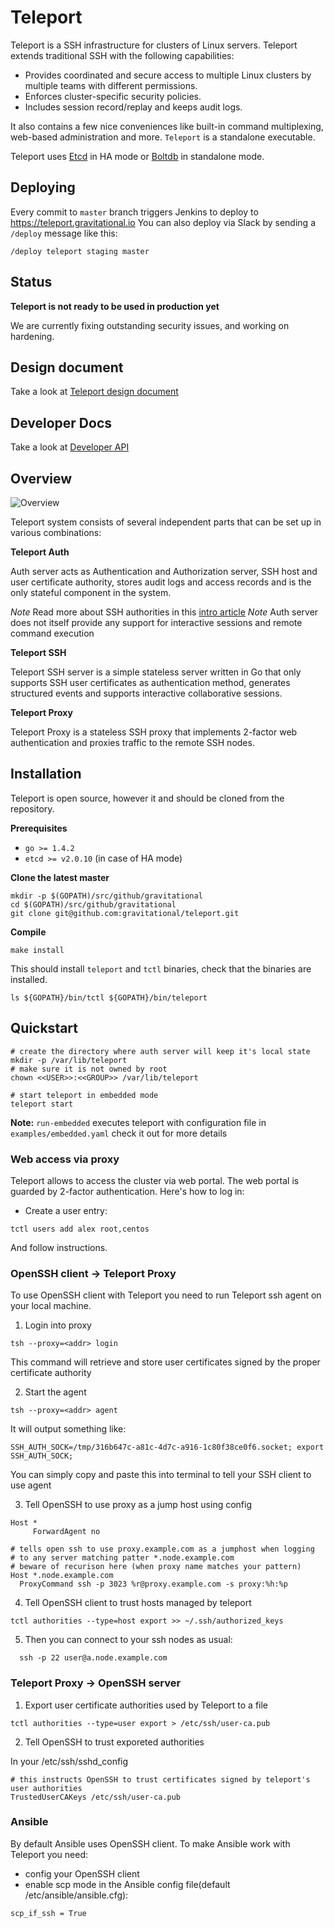 # Teleport

Teleport is a SSH infrastructure for clusters of Linux servers. Teleport extends 
traditional SSH with the following capabilities:

* Provides coordinated and secure access to multiple Linux clusters by multiple teams 
  with different permissions.
* Enforces cluster-specific security policies.
* Includes session record/replay and keeps audit logs.

It also contains a few nice conveniences like built-in command multiplexing, web-based
administration and more. `Teleport` is a standalone executable.

Teleport uses [Etcd](https://coreos.com/etcd/) in HA mode or [Boltdb](https://github.com/boltdb/bolt) in standalone mode.

## Deploying

Every commit to `master` branch triggers Jenkins to deploy to https://teleport.gravitational.io
You can also deploy via Slack by sending a `/deploy` message like this:

```
/deploy teleport staging master
```

## Status

**Teleport is not ready to be used in production yet**

We are currently fixing outstanding security issues, and working on hardening.

## Design document

Take a look at [Teleport design document](https://docs.google.com/a/gravitational.io/document/d/10-DjtvKFjsiPHcMDArHtjvepdQg5iZUWSafAF03OBbE/edit?usp=sharing)

## Developer Docs

Take a look at [Developer API](docs/api.md)

## Overview

![Overview](docs/img/teleport.png)

Teleport system consists of several independent parts that can be set up in various combinations:

**Teleport Auth**

Auth server acts as Authentication and Authorization server, SSH host and user certificate authority, stores audit logs and access
records and is the only stateful component in the system.

*Note* Read more about SSH authorities in this [intro article](https://www.digitalocean.com/community/tutorials/how-to-create-an-ssh-ca-to-validate-hosts-and-clients-with-ubuntu)
*Note* Auth server does not itself provide any support for interactive sessions and remote command execution

**Teleport SSH**

Teleport SSH server is a simple stateless server written in Go that only supports SSH user certificates as authentication method,
generates structured events and supports interactive collaborative sessions.

**Teleport Proxy**

Teleport Proxy is a stateless SSH proxy that implements 2-factor web authentication and proxies traffic to the remote SSH nodes.

## Installation

Teleport is open source, however it   and should be cloned from the repository.

**Prerequisites**

* `go >= 1.4.2`
* `etcd >= v2.0.10` (in case of HA mode)

**Clone the latest master**

```shell
mkdir -p $(GOPATH)/src/github/gravitational
cd $(GOPATH)/src/github/gravitational
git clone git@github.com:gravitational/teleport.git
```

**Compile**

```shell
make install
```

This should install `teleport` and `tctl` binaries, check that the binaries are installed.

```shell
ls ${GOPATH}/bin/tctl ${GOPATH}/bin/teleport
```

## Quickstart

```shell
# create the directory where auth server will keep it's local state
mkdir -p /var/lib/teleport
# make sure it is not owned by root
chown <<USER>>:<<GROUP>> /var/lib/teleport

# start teleport in embedded mode
teleport start
```

**Note:** `run-embedded` executes teleport with configuration file in `examples/embedded.yaml` check it out for more details

### Web access via proxy

Teleport allows to access the cluster via web portal. The web portal is guarded by 2-factor authentication. Here's how to log in:


* Create a user entry:

```shell
tctl users add alex root,centos
```

And follow instructions.


### OpenSSH client -> Teleport Proxy

To use OpenSSH client with Teleport you need to run Teleport ssh agent on your local machine.

1. Login into proxy

```shell
tsh --proxy=<addr> login
```

This command will retrieve and store user certificates signed by the proper certificate
authority

2. Start the agent
  
```shell
tsh --proxy=<addr> agent
```

It will output something like:

```shell
SSH_AUTH_SOCK=/tmp/316b647c-a81c-4d7c-a916-1c80f38ce0f6.socket; export SSH_AUTH_SOCK;
```

You can simply copy and paste this into terminal to tell your SSH client to use agent

3. Tell OpenSSH to use proxy as a jump host using config
  
```shell
Host *
     ForwardAgent no

# tells open ssh to use proxy.example.com as a jumphost when logging
# to any server matching patter *.node.example.com
# beware of recurison here (when proxy name matches your pattern)
Host *.node.example.com
  ProxyCommand ssh -p 3023 %r@proxy.example.com -s proxy:%h:%p
```

4. Tell OpenSSH client to trust hosts managed by teleport

```shell
tctl authorities --type=host export >> ~/.ssh/authorized_keys
```

5. Then you can connect to your ssh nodes as usual:
  
```shell
  ssh -p 22 user@a.node.example.com
```

### Teleport Proxy -> OpenSSH server

1. Export user certificate authorities used by Teleport to a file

```shell
tctl authorities --type=user export > /etc/ssh/user-ca.pub
```

2. Tell OpenSSH to trust exporeted authorities

In your /etc/ssh/sshd_config

```shell
# this instructs OpenSSH to trust certificates signed by teleport's user authorities
TrustedUserCAKeys /etc/ssh/user-ca.pub
```

### Ansible

By default Ansible uses OpenSSH client. To make Ansible work with Teleport you need:

* config your OpenSSH client
* enable scp mode in the Ansible config file(default /etc/ansible/ansible.cfg):
 
```
scp_if_ssh = True
```
